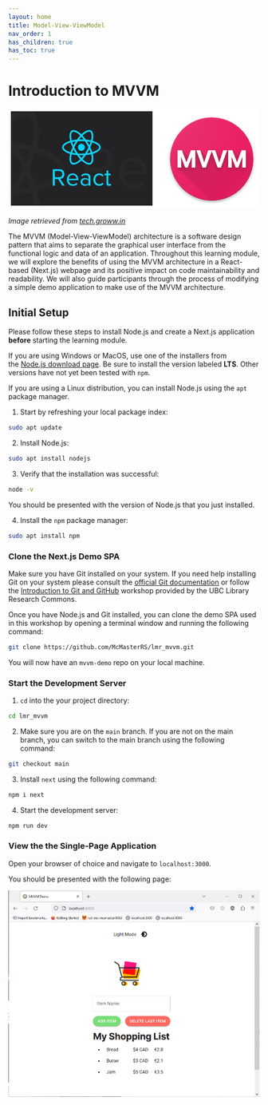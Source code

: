```yaml
---
layout: home
title: Model-View-ViewModel
nav_order: 1
has_children: true
has_toc: true
---
```


# Introduction to MVVM

![React-MVVM](assets/img/react-mvvm.png)  

_Image retrieved from [tech.groww.in](https://tech.groww.in/apply-mvvm-in-react-native-app-ad77fa0f851b)_  

The MVVM (Model-View-ViewModel) architecture is a software design pattern that aims to separate the graphical user interface from the functional logic and data of an application. Throughout this learning module, we will explore the benefits of using the MVVM architecture in a React-based (Next.js) webpage and its positive impact on code maintainability and readability. We will also guide participants through the process of modifying a simple demo application to make use of the MVVM architecture.  

## Initial Setup

Please follow these steps to install Node.js and create a Next.js application **before** starting the learning module.  

If you are using Windows or MacOS, use one of the installers from the [Node.js download page](https://nodejs.org/en/download/). Be sure to install the version labeled **LTS**. Other versions have not yet been tested with `npm`.  

If you are using a Linux distribution, you can install Node.js using the `apt` package manager.  
1. Start by refreshing your local package index:  
```bash
sudo apt update
```

2. Install Node.js:  
```bash
sudo apt install nodejs
```

3. Verify that the installation was successful: 
```bash
node -v
```
You should be presented with the version of Node.js that you just installed.  

4. Install the `npm` package manager:  
```bash
sudo apt install npm
```

### Clone the Next.js Demo SPA

Make sure you have Git installed on your system. If you need help installing Git on your system please consult the [official Git documentation](https://github.com/git-guides/install-git) or follow the [Introduction to Git and GitHub](https://ubc-library-rc.github.io/intro-git/) workshop provided by the UBC Library Research Commons.  

Once you have Node.js and Git installed, you can clone the demo SPA used in this workshop by opening a terminal window and running the following command:
```bash
git clone https://github.com/McMasterRS/lmr_mvvm.git
```

You will now have an `mvvm-demo` repo on your local machine.  

### Start the Development Server

1. `cd` into the your project directory:  
```bash
cd lmr_mvvm
```

2. Make sure you are on the `main` branch. If you are not on the main branch, you can switch to the main branch using the following command:  
```bash
git checkout main
```

3. Install `next` using the following command:  
```bash
npm i next
```

4. Start the development server:  
```bash
npm run dev
```

### View the the Single-Page Application

Open your browser of choice and navigate to `localhost:3000`.  

You should be presented with the following page:  

![landing](assets/img/landing.png)
